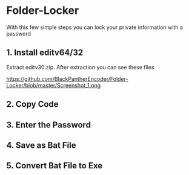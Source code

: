 # Folder-Locker
With this few simple steps you can lock your private information with a password
## 1. Install editv64/32
Extract editv30.zip. After extraction you can see these files

https://github.com/BlackPantherEncoder/Folder-Locker/blob/master/Screenshot_1.png


## 2. Copy Code
## 3. Enter the Password
## 4. Save as Bat File
## 5. Convert Bat File to Exe
